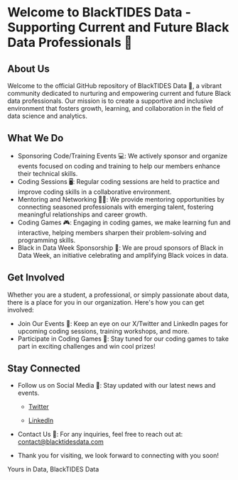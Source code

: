 # Welcome to BlackTIDES Data - Supporting Current and Future Black Data Professionals 🌟

## About Us
Welcome to the official GitHub repository of BlackTIDES Data 🚀, a vibrant community dedicated to nurturing and empowering current and future Black data professionals. Our mission is to create a supportive and inclusive environment that fosters growth, learning, and collaboration in the field of data science and analytics.

## What We Do
- Sponsoring Code/Training Events 💻: We actively sponsor and organize events focused on coding and training to help our members enhance their technical skills.
- Coding Sessions 🖥️: Regular coding sessions are held to practice and improve coding skills in a collaborative environment.
- Mentoring and Networking 🤝🏿: We provide mentoring opportunities by connecting seasoned professionals with emerging talent, fostering meaningful relationships and career growth.
- Coding Games 🎮: Engaging in coding games, we make learning fun and interactive, helping members sharpen their problem-solving and programming skills.
- Black in Data Week Sponsorship 🎉: We are proud sponsors of Black in Data Week, an initiative celebrating and amplifying Black voices in data.

## Get Involved
Whether you are a student, a professional, or simply passionate about data, there is a place for you in our organization. Here's how you can get involved:
- Join Our Events 📅: Keep an eye on our X/Twitter and LinkedIn pages for upcoming coding sessions, training workshops, and more.
- Participate in Coding Games 🧩: Stay tuned for our coding games to take part in exciting challenges and win cool prizes!

## Stay Connected
- Follow us on Social Media 📱: Stay updated with our latest news and events.
  - [Twitter](https://twitter.com/BlackTIDES1/status/1725570952358981999) 

  - [LinkedIn](https://www.linkedin.com/company/69347851/admin/feed/posts/) 

- Contact Us 📧: For any inquiries, feel free to reach out at: contact@blacktidesdata.com

- Thank you for visiting, we look forward to connecting with you soon!

Yours in Data,
BlackTIDES Data



